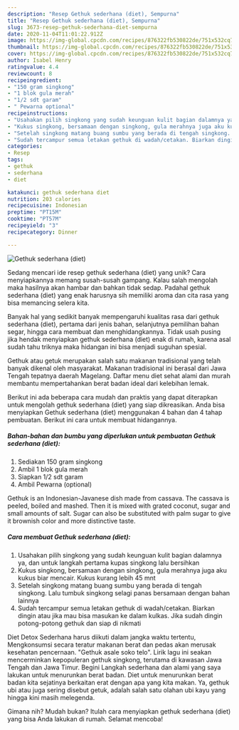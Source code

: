 ```yaml
---
description: "Resep Gethuk sederhana (diet), Sempurna"
title: "Resep Gethuk sederhana (diet), Sempurna"
slug: 3673-resep-gethuk-sederhana-diet-sempurna
date: 2020-11-04T11:01:22.912Z
image: https://img-global.cpcdn.com/recipes/876322fb530822de/751x532cq70/gethuk-sederhana-diet-foto-resep-utama.jpg
thumbnail: https://img-global.cpcdn.com/recipes/876322fb530822de/751x532cq70/gethuk-sederhana-diet-foto-resep-utama.jpg
cover: https://img-global.cpcdn.com/recipes/876322fb530822de/751x532cq70/gethuk-sederhana-diet-foto-resep-utama.jpg
author: Isabel Henry
ratingvalue: 4.4
reviewcount: 8
recipeingredient:
- "150 gram singkong"
- "1 blok gula merah"
- "1/2 sdt garam"
- " Pewarna optional"
recipeinstructions:
- "Usahakan pilih singkong yang sudah keunguan kulit bagian dalamnya ya, dan untuk langkah pertama kupas singkong lalu bersihkan"
- "Kukus singkong, bersamaan dengan singkong, gula merahnya juga aku kukus biar mencair. Kukus kurang lebih 45 mnt"
- "Setelah singkong matang buang sumbu yang berada di tengah singkong. Lalu tumbuk singkong selagi panas bersamaan dengan bahan lainnya"
- "Sudah tercampur semua letakan gethuk di wadah/cetakan. Biarkan dingin atau jika mau bisa masukan ke dalam kulkas. Jika sudah dingin potong-potong gethuk dan siap di nikmati"
categories:
- Resep
tags:
- gethuk
- sederhana
- diet

katakunci: gethuk sederhana diet 
nutrition: 203 calories
recipecuisine: Indonesian
preptime: "PT15M"
cooktime: "PT57M"
recipeyield: "3"
recipecategory: Dinner

---
```



![Gethuk sederhana (diet)](https://img-global.cpcdn.com/recipes/876322fb530822de/751x532cq70/gethuk-sederhana-diet-foto-resep-utama.jpg)

Sedang mencari ide resep gethuk sederhana (diet) yang unik? Cara menyiapkannya memang susah-susah gampang. Kalau salah mengolah maka hasilnya akan hambar dan bahkan tidak sedap. Padahal gethuk sederhana (diet) yang enak harusnya sih memiliki aroma dan cita rasa yang bisa memancing selera kita.

Banyak hal yang sedikit banyak mempengaruhi kualitas rasa dari gethuk sederhana (diet), pertama dari jenis bahan, selanjutnya pemilihan bahan segar, hingga cara membuat dan menghidangkannya. Tidak usah pusing jika hendak menyiapkan gethuk sederhana (diet) enak di rumah, karena asal sudah tahu triknya maka hidangan ini bisa menjadi suguhan spesial.

Gethuk atau getuk merupakan salah satu makanan tradisional yang telah banyak dikenal oleh masyarakat. Makanan tradisional ini berasal dari Jawa Tengah tepatnya daerah Magelang. Daftar menu diet sehat alami dan murah membantu mempertahankan berat badan ideal dari kelebihan lemak.


Berikut ini ada beberapa cara mudah dan praktis yang dapat diterapkan untuk mengolah gethuk sederhana (diet) yang siap dikreasikan. Anda bisa menyiapkan Gethuk sederhana (diet) menggunakan 4 bahan dan 4 tahap pembuatan. Berikut ini cara untuk membuat hidangannya.

<!--inarticleads1-->

##### Bahan-bahan dan bumbu yang diperlukan untuk pembuatan Gethuk sederhana (diet):

1. Sediakan 150 gram singkong
1. Ambil 1 blok gula merah
1. Siapkan 1/2 sdt garam
1. Ambil  Pewarna (optional)


Gethuk is an Indonesian-Javanese dish made from cassava. The cassava is peeled, boiled and mashed. Then it is mixed with grated coconut, sugar and small amounts of salt. Sugar can also be substituted with palm sugar to give it brownish color and more distinctive taste. 

<!--inarticleads2-->

##### Cara membuat Gethuk sederhana (diet):

1. Usahakan pilih singkong yang sudah keunguan kulit bagian dalamnya ya, dan untuk langkah pertama kupas singkong lalu bersihkan
1. Kukus singkong, bersamaan dengan singkong, gula merahnya juga aku kukus biar mencair. Kukus kurang lebih 45 mnt
1. Setelah singkong matang buang sumbu yang berada di tengah singkong. Lalu tumbuk singkong selagi panas bersamaan dengan bahan lainnya
1. Sudah tercampur semua letakan gethuk di wadah/cetakan. Biarkan dingin atau jika mau bisa masukan ke dalam kulkas. Jika sudah dingin potong-potong gethuk dan siap di nikmati


Diet Detox Sederhana harus diikuti dalam jangka waktu tertentu, Mengkonsumsi secara teratur makanan berat dan pedas akan merusak kesehatan pencernaan. &#34;Gethuk asale soko telo&#34;. Lirik lagu ini seakan mencerminkan kepopuleran gethuk singkong, terutama di kawasan Jawa Tengah dan Jawa Timur. Begini Langkah sederhana dan alami yang saya lakukan untuk menurunkan berat badan. Diet untuk menurunkan berat badan kita sejatinya berkaitan erat dengan apa yang kita makan. Ya, gethuk ubi atau juga sering disebut getuk, adalah salah satu olahan ubi kayu yang hingga kini masih melegenda. 

Gimana nih? Mudah bukan? Itulah cara menyiapkan gethuk sederhana (diet) yang bisa Anda lakukan di rumah. Selamat mencoba!
